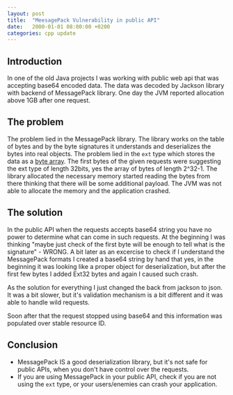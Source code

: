 ```yaml
---
layout: post
title:  "MeesagePack Vulnerability in public API"
date:   2000-01-01 08:00:00 +0200
categories: cpp update
---
```


## Introduction

In one of the old Java projects I was working with public web api that was accepting base64 encoded data. The data was decoded by Jackson library with backend of MessagePack library. One day the JVM reported allocation above 1GB after one request.

## The problem

The problem lied in the MessagePack library. The library works on the table of bytes and by the byte signatures it understands and deserializes the bytes into real objects. The problem lied in the `ext` type which stores the data as a [byte array](https://github.com/msgpack/msgpack/blob/master/spec.md#ext-format-family). The first bytes of the given requests were suggesting the ext type of length 32bits, yes the array of bytes of length 2^32-1. The library allocated the necessary memory started reading the bytes from there thinking that there will be some additional payload. The JVM was not able to allocate the memory and the application crashed.

## The solution

In the public API when the requests accepts base64 string you have no power to determine what can come in such requests. At the beginning I was thinking "maybe just check of the first byte will be enough to tell what is the signature" - WRONG. A bit later as an excercise to check if I understand the MessagePack formats I created a base64 string by hand that yes, in the beginning it was looking like a proper object for deserialization, but after the first few bytes I added Ext32 bytes and again I caused such crash.

As the solution for everything I just changed the back from jackson to json. It was a bit slower, but it's validation mechanism is a bit different and it was able to handle wild requests.

Soon after that the request stopped using base64 and this information was populated over stable resource ID.

## Conclusion

- MessagePack IS a good deserialization library, but it's not safe for public APIs, when you don't have control over the requests.
- If you are using MessagePack in your public API, check if you are not using the `ext` type, or your users/enemies can crash your application.